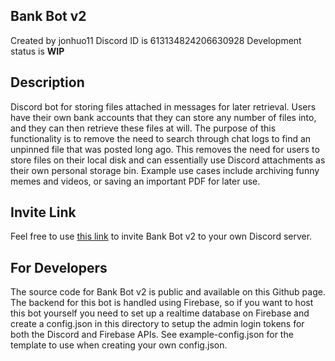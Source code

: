 ## Bank Bot v2
Created by jonhuo11
Discord ID is 613134824206630928
Development status is **WIP**

## Description
Discord bot for storing files attached in messages for later retrieval. Users have their own bank accounts that they can store any number of files into, and they can then retrieve these files at will. The purpose of this functionality is to remove the need to search through chat logs to find an unpinned file that was posted long ago. This removes the need for users to store files on their local disk and can essentially use Discord attachments as their own personal storage bin. Example use cases include archiving funny memes and videos, or saving an important PDF for later use.

## Invite Link
Feel free to use [this link](https://discord.com/oauth2/authorize?client_id=NzQyMTUyNzM0Njg5NzIyNTU0.XzB9mA.MarVY4BdH8jjQiajMrc0DBRV7KM&scope=bot&permissions=37219392 "this link") to invite Bank Bot v2 to your own Discord server.

## For Developers
The source code for Bank Bot v2 is public and available on this Github page. The backend for this bot is handled using Firebase, so if you want to host this bot yourself you need to set up a realtime database on Firebase and create a config.json in this directory to setup the admin login tokens for both the Discord and Firebase APIs. See example-config.json for the template to use when creating your own config.json.
